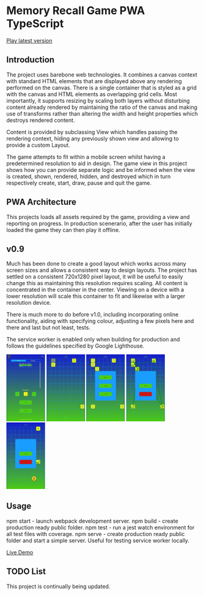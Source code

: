 # Memory Recall Game PWA TypeScript

<a href="https://memoryrecall.turboignited.com">Play latest version</a>

## Introduction
The project uses barebone web technologies. It combines a canvas context with standard HTML elements that are displayed above any rendering performed on the canvas. There is a single container that is styled as a grid with the canvas and HTML elements as overlapping grid cells.
Most importantly, it supports resizing by scaling both layers without disturbing content already rendered by maintaining the ratio of the canvas and making use of transforms rather than altering the width and height properties which destroys rendered content.

Content is provided by subclassing View which handles passing the rendering context, hiding any previously shown view and allowing to provide a custom Layout. 

The game attempts to fit within a mobile screen whilst having a predetermined resolution to aid in design. The game view in this project shows how you can provide separate logic and be informed when the view is created, shown, rendered, hidden, and destroyed which in turn respectively create, start, draw, pause and quit the game.

## PWA Architecture
This projects loads all assets required by the game, providing a view and reporting on progress.
In production scenerario, after the user has initially loaded the game they can then play it offline.

<!-- <img src="screenshots/loading-0.6.png" alt="V0.6 App Loading Screenshot" class="inline"/>
<img src="screenshots/menu-0.6.png" alt="V0.6 Main Menu Screenshot" class="inline"/>
<img src="screenshots/countdown-0.6.png" alt="V0.6 Countdown Screenshot" class="inline"/>
<img src="screenshots/game-0.6.png" alt="V0.6 Game Screenshot" class="inline"/> -->
<!-- <img src="screenshots/menu-0.7.png" alt="V0.7 Main Menu Screenshot" class="inline"/>
<img src="screenshots/game-0.7.png" alt="V0.7 Game Screenshot" class="inline"/>
<img src="screenshots/pause-0.7.png" alt="V0.7 Pause Screenshot" class="inline"/> -->


## v0.9
Much has been done to create a good layout which works across many screen sizes and allows a consistent way to design layouts. The project has settled on a consistent 720x1280 pixel layout, it will be useful to easily change this as maintaining this resolution requires scaling. All content is concentrated in the container in the center. Viewing on a device with a lower resolution will scale this container to fit and likewise with a larger resolution device.

There is much more to do before v1.0, including incorporating online functionality, aiding with specifying colour, adjusting a few pixels here and there and last but not least, tests.

The service worker is enabled only when building for production and follows the guidelines specified by Google Lighthouse.

<p float="left">
  <img src="screenshots/menu-0.9.png" alt="V0.9 Main Menu Screenshot" width="20%"/>
  <img src="screenshots/game-0.9.png" alt="V0.9 Game Screenshot" width="20%"/> 
  <img src="screenshots/pause-0.9.png" alt="V0.9 Pause Screenshot" width="20%"/>
  <img src="screenshots/game-success-0.9.png" alt="V0.9 Game Success Screenshot" width="20%"/>
  <img src="screenshots/game-fail-0.9.png" alt="V0.9 Game Fail Screenshot" width="20%"/>
</p>

## Usage
npm start - launch webpack development server.
npm build - create production ready public folder.
npm test - run a jest watch environment for all test files with coverage.
npm serve - create production ready public folder and start a simple server. Useful for testing service worker locally.

<a href="https://memoryrecall.turboignited.com">Live Demo</a>

## TODO List
This project is continually being updated.
